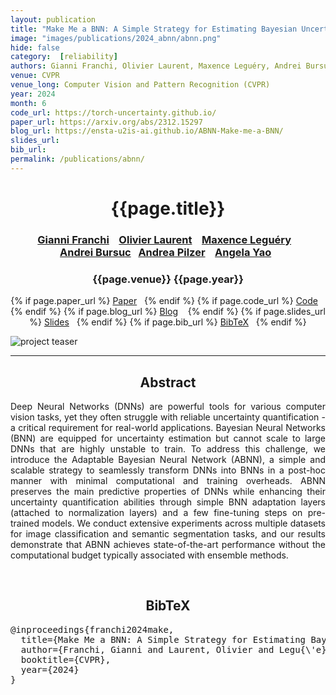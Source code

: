 ```yaml
---
layout: publication
title: "Make Me a BNN: A Simple Strategy for Estimating Bayesian Uncertainty from Pre-trained Models" 
image: "images/publications/2024_abnn/abnn.png"
hide: false
category:  [reliability]
authors: Gianni Franchi, Olivier Laurent, Maxence Leguéry, Andrei Bursuc, Andrea Pilzer, Angela Yao
venue: CVPR
venue_long: Computer Vision and Pattern Recognition (CVPR)
year: 2024
month: 6
code_url: https://torch-uncertainty.github.io/ 
paper_url: https://arxiv.org/abs/2312.15297
blog_url: https://ensta-u2is-ai.github.io/ABNN-Make-me-a-BNN/ 
slides_url: 
bib_url: 
permalink: /publications/abnn/
---
```


<h1 align="center"> {{page.title}} </h1>
<!-- Simple call of authors -->
<!-- <h3 align="center"> {{page.authors}} </h3> -->
<!-- Alternatively you can add links to author pages -->
<h3 align="center"> <a href="https://www.ensta-paris.fr/fr/gianni-franchi">Gianni Franchi</a> &nbsp;&nbsp; <a href="https://scholar.google.com/citations?user=RW4CQ68AAAAJ">Olivier Laurent</a> &nbsp;&nbsp; <a href="https://scholar.google.com/citations?user=RCUoocYAAAAJ&hl=en">Maxence Leguéry</a> &nbsp;&nbsp; <br>  <a href="https://abursuc.github.io/">Andrei Bursuc</a>&nbsp;&nbsp; <a href="https://scholar.google.it/citations?user=zooORRsAAAAJ&hl=en">Andrea Pilzer</a> &nbsp;&nbsp;  <a href="https://www.comp.nus.edu.sg/~ayao/">Angela Yao</a>&nbsp;&nbsp;  </h3>



<h3 align="center"> {{page.venue}} {{page.year}} </h3>

<div align="center">
  <p>
    {% if page.paper_url %}
    <a href="{{ page.paper_url }}"><i class="far fa-file-pdf"></i> Paper</a>&nbsp;&nbsp;
    {% endif %}
    {% if page.code_url %}
    <a href="{{ page.code_url }}"><i class="fab fa-github"></i> Code</a> &nbsp;&nbsp;
    {% endif %}
    {% if page.blog_url %}
    <a href="{{ page.blog_url }}"><i class="fab fa-blogger"></i> Blog</a> &nbsp;&nbsp;
    {% endif %}
    {% if page.slides_url %}
    <a href="{{ page.slides_url }}"><i class="far fa-file-pdf"></i> Slides</a>&nbsp;&nbsp;
    {% endif %}
    {% if page.bib_url %}
    <a href="{{ page.bib_url}}"><i class="far fa-file-alt"></i> BibTeX</a>&nbsp;&nbsp;
    {% endif %}
  </p>
</div>


<div class="publication-teaser">
    <img src="../../{{ page.image }}" alt="project teaser"/>
</div>

<hr>

<h2  align="center"> Abstract</h2>

<p align="justify">Deep Neural Networks (DNNs) are powerful tools for various computer vision tasks, yet they often struggle with reliable uncertainty quantification - a critical requirement for real-world applications. Bayesian Neural Networks (BNN) are equipped for uncertainty estimation but cannot scale to large DNNs that are highly unstable to train. To address this challenge, we introduce the Adaptable Bayesian Neural Network (ABNN), a simple and scalable strategy to seamlessly transform DNNs into BNNs in a post-hoc manner with minimal computational and training overheads. ABNN preserves the main predictive properties of DNNs while enhancing their uncertainty quantification abilities through simple BNN adaptation layers (attached to normalization layers) and a few fine-tuning steps on pre-trained models. We conduct extensive experiments across multiple datasets for image classification and semantic segmentation tasks, and our results demonstrate that ABNN achieves state-of-the-art performance without the computational budget typically associated with ensemble methods. </p>

<br>

<h2  align="center">BibTeX</h2>
<left>
  <pre class="bibtex-box">
@inproceedings{franchi2024make,
  title={Make Me a BNN: A Simple Strategy for Estimating Bayesian Uncertainty from Pre-trained Models},
  author={Franchi, Gianni and Laurent, Olivier and Legu{\'e}ry, Maxence and Bursuc, Andrei and Pilzer, Andrea and Yao, Angela},
  booktitle={CVPR},
  year={2024}
}
</pre>
</left>

<br>
